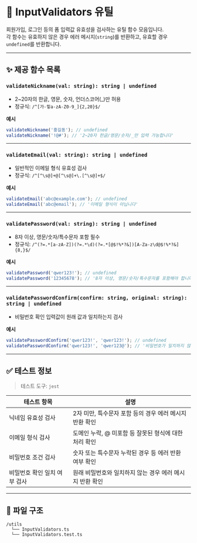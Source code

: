 # 🧪 InputValidators 유틸

회원가입, 로그인 등의 폼 입력값 유효성을 검사하는 유틸 함수 모음입니다.  
각 함수는 유효하지 않은 경우 에러 메시지(`string`)를 반환하고, 유효할 경우 `undefined`를 반환합니다.

---

## ✨ 제공 함수 목록

### `validateNickname(val: string): string | undefined`

- 2~20자의 한글, 영문, 숫자, 언더스코어(\_)만 허용
- 정규식: `/^[가-힣a-zA-Z0-9_]{2,20}$/`

**예시**

```ts
validateNickname('홍길동'); // undefined
validateNickname('!@#'); // '2~20자 한글/영문/숫자/_만 입력 가능합니다'
```

---

### `validateEmail(val: string): string | undefined`

- 일반적인 이메일 형식 유효성 검사
- 정규식: `/^[^\s@]+@[^\s@]+\.[^\s@]+$/`

**예시**

```ts
validateEmail('abc@example.com'); // undefined
validateEmail('abc@email'); // '이메일 형식이 아닙니다'
```

---

### `validatePassword(val: string): string | undefined`

- 8자 이상, 영문/숫자/특수문자 포함 필수
- 정규식: `/^(?=.*[a-zA-Z])(?=.*\d)(?=.*[@$!%*?&])[A-Za-z\d@$!%*?&]{8,}$/`

**예시**

```ts
validatePassword('qwer123!'); // undefined
validatePassword('12345678'); // '8자 이상, 영문/숫자/특수문자를 포함해야 합니다'
```

---

### `validatePasswordConfirm(confirm: string, original: string): string | undefined`

- 비밀번호 확인 입력값이 원래 값과 일치하는지 검사

**예시**

```ts
validatePasswordConfirm('qwer123!', 'qwer123!'); // undefined
validatePasswordConfirm('qwer123!', 'qwer123@'); // '비밀번호가 일치하지 않습니다'
```

---

## ✅ 테스트 정보

> 테스트 도구: `jest`

| 테스트 항목                  | 설명                                                     |
| ---------------------------- | -------------------------------------------------------- |
| 닉네임 유효성 검사           | 2자 미만, 특수문자 포함 등의 경우 에러 메시지 반환 확인  |
| 이메일 형식 검사             | 도메인 누락, @ 미포함 등 잘못된 형식에 대한 처리 확인    |
| 비밀번호 조건 검사           | 숫자 또는 특수문자 누락된 경우 등 에러 반환 여부 확인    |
| 비밀번호 확인 일치 여부 검사 | 원래 비밀번호와 일치하지 않는 경우 에러 메시지 반환 확인 |

---

## 📁 파일 구조

```
/utils
  └── InputValidators.ts
  └── InputValidators.test.ts
```
